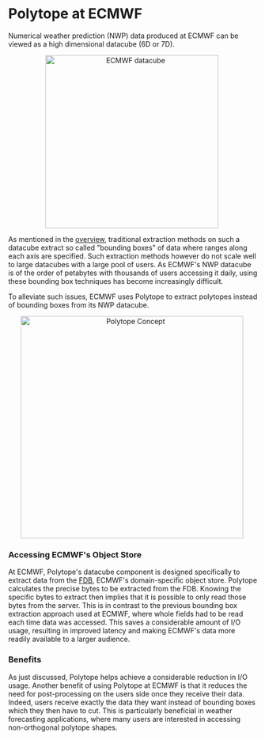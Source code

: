 # Polytope at ECMWF

Numerical weather prediction (NWP) data produced at ECMWF can be viewed as a high dimensional datacube (6D or 7D). 
    <div style="text-align:center">
    <p style="float: middle; margin: 0 5px 0 0px;">
        <img src="../images_overview/ecmwf_datacube.png" alt="ECMWF datacube" width="350"/>
    </p>
    </div>

As mentioned in the [overview](../Overview/Overview.md), traditional extraction methods on such a datacube extract so called "bounding boxes" of data where ranges along each axis are specified. Such extraction methods however do not scale well to large datacubes with a large pool of users. As ECMWF's NWP datacube is of the order of petabytes with thousands of users accessing it daily, using these bounding box techniques has become increasingly difficult.  

To alleviate such issues, ECMWF uses Polytope to extract polytopes instead of bounding boxes from its NWP datacube. 
    <div style="text-align:center">
    <p style="float: middle; margin: 0 5px 0 0px;">
        <img src="../images_overview/ecmwf_polytope.png" alt="Polytope Concept" width="450"/>
    </p>
    </div>

### Accessing ECMWF's Object Store

At ECMWF, Polytope's datacube component is designed specifically to extract data from the [FDB](https://github.com/ecmwf/fdb), ECMWF's domain-specific object store.
Polytope calculates the precise bytes to be extracted from the FDB. 
Knowing the specific bytes to extract then implies that it is possible to only read those bytes from the server. 
This is in contrast to the previous bounding box extraction approach used at ECMWF, where whole fields had to be read each time data was accessed. 
This saves a considerable amount of I/O usage, resulting in improved latency and making ECMWF's data more readily available to a larger audience. 

### Benefits

As just discussed, Polytope helps achieve a considerable reduction in I/O usage. 
Another benefit of using Polytope at ECMWF is that it reduces the need for post-processing on the users side once they receive their data. 
Indeed, users receive exactly the data they want instead of bounding boxes which they then have to cut. 
This is particularly beneficial in weather forecasting applications, where many users are interested in accessing non-orthogonal polytope shapes.
